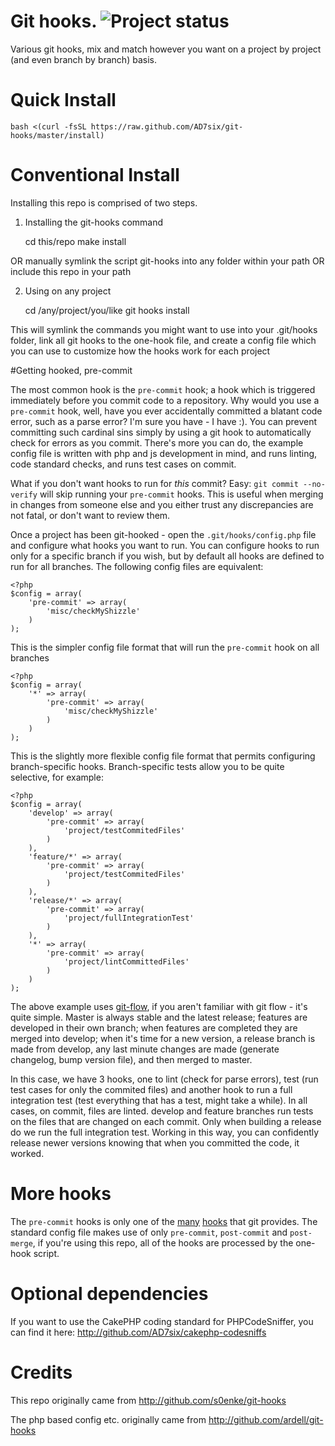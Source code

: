 # Git hooks. ![Project status](http://stillmaintained.com/AD7six/git-hooks.png?20120106)

Various git hooks, mix and match however you want on a project by project (and even branch by
branch) basis.


# Quick Install

```
bash <(curl -fsSL https://raw.github.com/AD7six/git-hooks/master/install)
```

# Conventional Install

Installing this repo is comprised of two steps.

1) Installing the git-hooks command

	cd this/repo
	make install

OR manually symlink the script git-hooks into any folder within your path
OR include this repo in your path

2) Using on any project

	cd /any/project/you/like
	git hooks install

This will symlink the commands you might want to use into your .git/hooks folder, link all git
hooks to the one-hook file, and create a config file which you can use to customize how the hooks
work for each project

#Getting hooked, pre-commit

The most common hook is the `pre-commit` hook; a hook which is triggered immediately before you
commit code to a repository. Why would you use a `pre-commit` hook, well, have you ever accidentally
committed a blatant code error, such as a parse error? I'm sure you have - I have :). You can
prevent committing such cardinal sins simply by using a git hook to automatically check for errors
as you commit. There's more you can do, the example config file is written with php and js
development in mind, and runs linting, code standard checks, and runs test cases on commit.

What if you don't want hooks to run for _this_ commit? Easy: `git commit --no-verify` will skip
running your `pre-commit` hooks. This is useful when merging in changes from someone else and you
either trust any discrepancies are not fatal, or don't want to review them.

Once a project has been git-hooked - open the `.git/hooks/config.php` file and configure what hooks
you want to run. You can configure hooks to run only for a specific branch if you wish, but by
default all hooks are defined to run for all branches. The following config files are equivalent:

	<?php
	$config = array(
		'pre-commit' => array(
			'misc/checkMyShizzle'
		)
	);

This is the simpler config file format that will run the `pre-commit` hook on all branches

	<?php
	$config = array(
		'*' => array(
			'pre-commit' => array(
				'misc/checkMyShizzle'
			)
		)
	);

This is the slightly more flexible config file format that permits configuring branch-specific
hooks. Branch-specific tests allow you to be quite selective, for example:

	<?php
	$config = array(
		'develop' => array(
			'pre-commit' => array(
				'project/testCommitedFiles'
			)
		),
		'feature/*' => array(
			'pre-commit' => array(
				'project/testCommitedFiles'
			)
		),
		'release/*' => array(
			'pre-commit' => array(
				'project/fullIntegrationTest'
			)
		),
		'*' => array(
			'pre-commit' => array(
				'project/lintCommittedFiles'
			)
		)
	);

The above example uses [git-flow](http://jeffkreeftmeijer.com/2010/why-arent-you-using-git-flow/),
if you aren't familiar with git flow - it's quite simple. Master is always stable and the latest
release; features are developed in their own branch; when features are completed they are merged
into develop; when it's time for a new version, a release branch is made from develop, any last
minute changes are made (generate changelog, bump version file), and then merged to master.

In this case, we have 3 hooks, one to lint (check for parse errors), test (run test cases for only
the commited files) and another hook to run a full integration test (test everything that has a
test, might take a while). In all cases, on commit, files are linted. develop and feature branches
run tests on the files that are changed on each commit. Only when building a release do we run the
full integration test. Working in this way, you can confidently release newer versions knowing that
when you committed the code, it worked.

# More hooks

The `pre-commit` hooks is only one of the [many](http://book.git-scm.com/5_git_hooks.html) [hooks](http://progit.org/book/ch7-3.html)
that git provides. The standard config file makes use of only `pre-commit`, `post-commit` and
`post-merge`, if you're using this repo, all of the hooks are processed by the one-hook script.

# Optional dependencies

If you want to use the CakePHP coding standard for PHPCodeSniffer, you can find it here:
http://github.com/AD7six/cakephp-codesniffs

# Credits

This repo originally came from http://github.com/s0enke/git-hooks

The php based config etc. originally came from http://github.com/ardell/git-hooks
